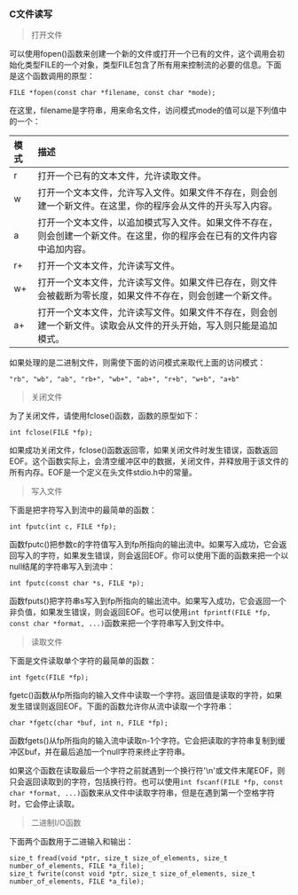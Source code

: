 ### C文件读写

> 打开文件

可以使用fopen()函数来创建一个新的文件或打开一个已有的文件，这个调用会初始化类型FILE的一个对象，类型FILE包含了所有用来控制流的必要的信息。下面是这个函数调用的原型：

```
FILE *fopen(const char *filename, const char *mode);
```

在这里，filename是字符串，用来命名文件，访问模式mode的值可以是下列值中的一个：

| 模式 | 描述                                                                                                                     |
| :--  | :--                                                                                                                      |
| r    | 打开一个已有的文本文件，允许读取文件。                                                                                   |
| w    | 打开一个文本文件，允许写入文件。如果文件不存在，则会创建一个新文件。在这里，你的程序会从文件的开头写入内容。             |
| a    | 打开一个文本文件，以追加模式写入文件。如果文件不存在，则会创建一个新文件。在这里，你的程序会在已有的文件内容中追加内容。 |
| r+   | 打开一个文本文件，允许读写文件。                                                                                         |
| w+   | 打开一个文本文件，允许读写文件。如果文件已存在，则文件会被截断为零长度，如果文件不存在，则会创建一个新文件。             |
| a+   | 打开一个文本文件，允许读写文件。如果文件不存在，则会创建一个新文件。读取会从文件的开头开始，写入则只能是追加模式。       |


如果处理的是二进制文件，则需使下面的访问模式来取代上面的访问模式：

```
"rb", "wb", "ab", "rb+", "wb+", "ab+", "r+b", "w+b", "a+b"
```


> 关闭文件

为了关闭文件，请使用fclose()函数，函数的原型如下：

```
int fclose(FILE *fp);
```

如果成功关闭文件，fclose()函数返回零，如果关闭文件时发生错误，函数返回EOF。这个函数实际上，会清空缓冲区中的数据，关闭文件，并释放用于该文件的所有内存。EOF是一个定义在头文件stdio.h中的常量。


> 写入文件

下面是把字符写入到流中的最简单的函数：

```
int fputc(int c, FILE *fp);
```

函数fputc()把参数c的字符值写入到fp所指向的输出流中。如果写入成功，它会返回写入的字符，如果发生错误，则会返回EOF。你可以使用下面的函数来把一个以null结尾的字符串写入到流中：

```
int fputc(const char *s, FILE *p);
```

函数fputs()把字符串s写入到fp所指向的输出流中。如果写入成功，它会返回一个非负值，如果发生错误，则会返回EOF。也可以使用`int fprintf(FILE *fp, const char *format, ...)`函数来把一个字符串写入到文件中。


> 读取文件

下面是文件读取单个字符的最简单的函数：

```
int fgetc(FILE *fp);
```

fgetc()函数从fp所指向的输入文件中读取一个字符。返回值是读取的字符，如果发生错误则返回EOF。下面的函数允许你从流中读取一个字符串：

```
char *fgetc(char *buf, int n, FILE *fp);
```

函数fgets()从fp所指向的输入流中读取n-1个字符。它会把读取的字符串复制到缓 冲区buf，并在最后追加一个null字符来终止字符串。

如果这个函数在读取最后一个字符之前就遇到一个换行符'\n'或文件末尾EOF，则只会返回读取到的字符，包括换行符。也可以使用`int fscanf(FILE *fp, const char *format, ...)`函数来从文件中读取字符串，但是在遇到第一个空格字符时，它会停止读取。


> 二进制I/O函数

下面两个函数用于二进输入和输出：

```
size_t fread(void *ptr, size_t size_of_elements, size_t number_of_elements, FILE *a_file);
size_t fwrite(const void *ptr, size_t size_of_elements, size_t number_of_elements, FILE *a_file);
```

